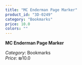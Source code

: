 ```yaml
---
title: "MC Enderman Page Marker"
product_id: "3D-0249"
category: "Bookmarks"
price: 10.0
colors: ""
---
```


**MC Enderman Page Marker**

*Category*: Bookmarks  
*Price*: ₪10.0

